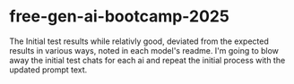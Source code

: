 # free-gen-ai-bootcamp-2025

The Initial test results while relativly good, deviated from the expected results in various ways, noted in each model's readme.
I'm going to blow away the initial test chats for each ai and repeat the initial process with the updated prompt text.
